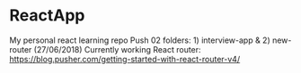 # ReactApp
My personal react learning repo
Push 02 folders: 1) interview-app & 2) new-router (27/06/2018)
Currently working React router: https://blog.pusher.com/getting-started-with-react-router-v4/
